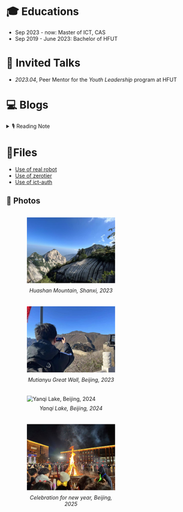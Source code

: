 # 🎓 Educations
- Sep 2023 - now: Master of ICT, CAS
- Sep 2019 - June 2023: Bachelor of HFUT

# 💬 Invited Talks
- *2023.04*, Peer Mentor for the *Youth Leadership* program at HFUT

# 💻 Blogs

<details>
<summary>🎙 Reading Note</summary>
<pre><code>
11/2024 春寒料峭吹酒醒，微冷，山头斜照却相迎
11/2024 久久为功,善作善成
</code></pre>
</details>

# 📃Files

* [Use of real robot](files/robot.md)
* [Use of zerotier](files/zerotier.md)
* [Use of ict-auth](files/ict-auth.md)

## 🎥 Photos

<div style="display: flex; flex-wrap: wrap; justify-content: space-between; margin-left: 3%;">
  
  <figure style="width: 48%; margin-bottom: 20px;">
    <img src="/images/view3.jpg" alt="Huashan Mountain, Shanxi, 2023" style="width: 100%; height: auto;">
    <figcaption style="text-align: center; font-style: italic; margin-top: 8px;">
      Huashan Mountain, Shanxi, 2023
    </figcaption>
  </figure>
  
  <figure style="width: 48%; margin-bottom: 20px;">
    <img src="/images/view1.png" alt="Mutianyu Great Wall, Beijing, 2023" style="width: 100%; height: auto;">
    <figcaption style="text-align: center; font-style: italic; margin-top: 8px;">
      Mutianyu Great Wall, Beijing, 2023
    </figcaption>
  </figure>
  
  <figure style="width: 48%; margin-bottom: 20px;">
    <img src="/images/view2.jpg" alt="Yanqi Lake, Beijing, 2024" style="width: 100%; height: auto;">
    <figcaption style="text-align: center; font-style: italic; margin-top: 8px;">
      Yanqi Lake, Beijing, 2024
    </figcaption>
  </figure>
  
  <figure style="width: 48%; margin-bottom: 20px;">
    <img src="/images/view4.jpg" alt="Celebration for new year, Beijing, 2025" style="width: 100%; height: auto;">
    <figcaption style="text-align: center; font-style: italic; margin-top: 8px;">
      Celebration for new year, Beijing, 2025
    </figcaption>
  </figure>
  
</div>
